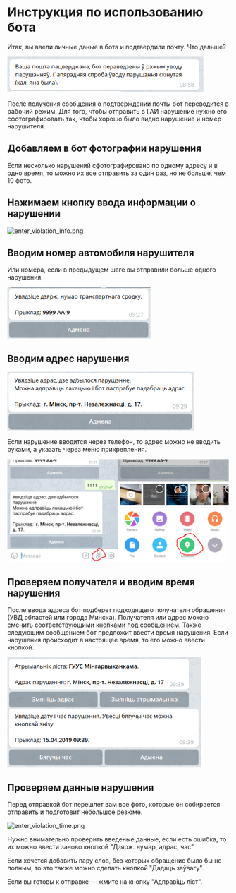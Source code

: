 # Инструкция по использованию бота

Итак, вы ввели личные даные в бота и подтвердили почту. Что дальше?

![email_confirmed.png](../resources/operation_manual/email_confirmed.png)

После получения сообщения о подтверждении почты бот переводится в рабочий режим. Для того, чтобы отправить в ГАИ нарушение нужно его сфотографировать так, чтобы хорошо было видно нарушение и номер нарушителя.

## Добавляем в бот фотографии нарушения

Если несколько нарушений сфотографировано по одному адресу и в одно время, то можно их все отправить за один раз, но не больше, чем 10 фото.

## Нажимаем кнопку ввода информации о нарушении

![enter_violation_info.png](../resources/operation_manual/enter_violation_info.png)

## Вводим номер автомобиля нарушителя

Или номера, если в предыдущем шаге вы отправили больше одного нарушения.

![enter_violation_number.png](../resources/operation_manual/enter_violation_number.png)

## Вводим адрес нарушения

![violation_address.png](../resources/operation_manual/violation_address.png)

Если нарушение вводится через телефон, то адрес можно не вводить руками, а указать через меню прикрепления.

![enter_violation_location.png](../resources/operation_manual/enter_violation_location.png)

## Проверяем получателя и вводим время нарушения

После ввода адреса бот подберет подходящего получателя обращения (УВД областей или города Минска). Получателя или адрес можно сменить соответствующими кнопками под сообщением.  Также следующим сообщением бот предложит ввести время нарушения. Если нарушения происходит в настоящее время, то его можно ввести кнопкой.

![enter_violation_time.png](../resources/operation_manual/enter_violation_time.png)

## Проверяем данные нарушения

Перед отправкой бот перешлет вам все фото, которые он собирается отправить и подготовит небольшое резюме.

![enter_violation_time.png](../resources/operation_manual/check_violation_summary.png)

Нужно внимательно проверить введеные данные, если есть ошибка, то их можно ввести заново кнопкой "Дзярж. нумар, адрас, час".

Если хочется добавить пару слов, без которых обращение было бы не полным, то это также можно сделать кнопкой "Дадаць заўвагу".

Если вы готовы к отправке — жмите на кнопку "Адправіць ліст".
